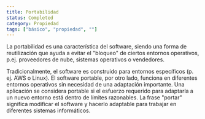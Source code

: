 ```yaml
---
title: Portabilidad
status: Completed
category: Propiedad
tags: ["básico", "propiedad", ""]
---
```


La portabilidad es una característica del software, siendo una forma de reutilización que ayuda a evitar el "bloqueo" de ciertos entornos operativos,
p.ej. proveedores de nube, sistemas operativos o vendedores.

Tradicionalmente, el software es construido para entornos específicos (p. ej. AWS o Linux).
El software portable, por otro lado, funciona en diferentes entornos operativos sin necesidad de una adaptación importante.
Una aplicación se considera portable si el esfuerzo requerido para adaptarla a un nuevo entorno está dentro de límites razonables.
La frase "portar" significa modificar el software y hacerlo adaptable para trabajar en diferentes sistemas informáticos.
